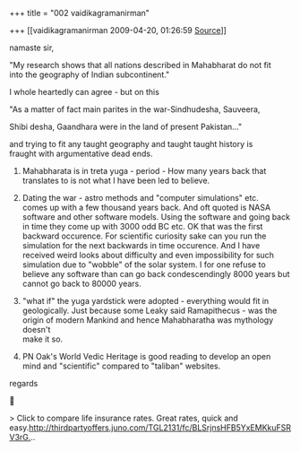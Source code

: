 +++
title = "002 vaidikagramanirman"

+++
[[vaidikagramanirman	2009-04-20, 01:26:59 [Source](https://groups.google.com/g/bvparishat/c/GLmlcpN4Nco)]]



namaste sir,  

  
"My research shows that all nations described in Mahabharat do not fit  
into the geography of Indian subcontinent."  
  

I whole heartedly can agree - but on this  

  
"As a matter of fact main parites in the war-Sindhudesha, Sauveera,  

Shibi desha, Gaandhara were in the land of present Pakistan..."  
  
and trying to fit any taught geography and taught taught history is  
fraught with argumentative dead ends.  
  
1. Mahabharata is in treta yuga - period - How many years back that  
translates to is not what I have been led to believe.  
  
2. Dating the war - astro methods and "computer simulations" etc.  
comes up with a few thousand years back. And oft quoted is NASA  
software and other software models. Using the software and going back  
in time they come up with 3000 odd BC etc. OK that was the first  
backward occurence. For scientific curiosity sake can you run the  
simulation for the next backwards in time occurence. And I have  
received weird looks about difficulty and even impossibility for such  
simulation due to "wobble" of the solar system. I for one refuse to  
believe any software than can go back condescendingly 8000 years but  
cannot go back to 80000 years.  
  
3. "what if" the yuga yardstick were adopted - everything would fit in  
geologically. Just because some Leaky said Ramapithecus - was the  
origin of modern Mankind and hence Mahabharatha was mythology doesn't  
make it so.  
  
4. PN Oak's World Vedic Heritage is good reading to develop an open  
mind and "scientific" compared to "taliban" websites.  
  
  
regards  



\> Click to compare life insurance rates. Great rates, quick and easy.<http://thirdpartyoffers.juno.com/TGL2131/fc/BLSrjnsHFB5YxEMKkuFSRV3rG.>..

